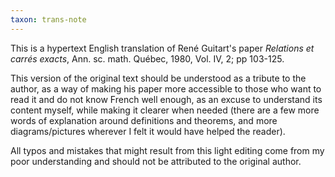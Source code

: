 ```yaml
---
taxon: trans-note
---
```


This is a hypertext English translation of René Guitart's paper *Relations et carrés exacts*, Ann. sc. math. Québec, 1980, Vol. IV, 2; pp 103-125.

This version of the original text should be understood as a tribute to the author, as a way of making his paper more accessible to those who want to read it and do not know French well enough, as an excuse to understand its content myself, while making it clearer when needed (there are a few more words of explanation around definitions and theorems, and more diagrams/pictures wherever I felt it would have helped the reader).

All typos and mistakes that might result from this light editing come from my poor understanding and should not be attributed to the original author.